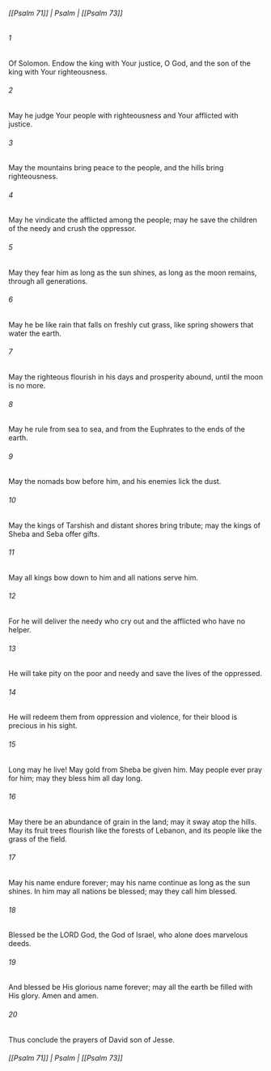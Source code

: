 ###### [[Psalm 71]] | Psalm | [[Psalm 73]]

###### 1
Of Solomon. Endow the king with Your justice, O God, and the son of the king with Your righteousness.
###### 2
May he judge Your people with righteousness and Your afflicted with justice.
###### 3
May the mountains bring peace to the people, and the hills bring righteousness.
###### 4
May he vindicate the afflicted among the people; may he save the children of the needy and crush the oppressor.
###### 5
May they fear him as long as the sun shines, as long as the moon remains, through all generations.
###### 6
May he be like rain that falls on freshly cut grass, like spring showers that water the earth.
###### 7
May the righteous flourish in his days and prosperity abound, until the moon is no more.
###### 8
May he rule from sea to sea, and from the Euphrates to the ends of the earth.
###### 9
May the nomads bow before him, and his enemies lick the dust.
###### 10
May the kings of Tarshish and distant shores bring tribute; may the kings of Sheba and Seba offer gifts.
###### 11
May all kings bow down to him and all nations serve him.
###### 12
For he will deliver the needy who cry out and the afflicted who have no helper.
###### 13
He will take pity on the poor and needy and save the lives of the oppressed.
###### 14
He will redeem them from oppression and violence, for their blood is precious in his sight.
###### 15
Long may he live! May gold from Sheba be given him. May people ever pray for him; may they bless him all day long.
###### 16
May there be an abundance of grain in the land; may it sway atop the hills. May its fruit trees flourish like the forests of Lebanon, and its people like the grass of the field.
###### 17
May his name endure forever; may his name continue as long as the sun shines. In him may all nations be blessed; may they call him blessed.
###### 18
Blessed be the LORD God, the God of Israel, who alone does marvelous deeds.
###### 19
And blessed be His glorious name forever; may all the earth be filled with His glory. Amen and amen.
###### 20
Thus conclude the prayers of David son of Jesse.

###### [[Psalm 71]] | Psalm | [[Psalm 73]]
